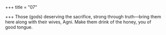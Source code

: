 +++
title = "07"

+++
Those (gods) deserving the sacrifice, strong through truth—bring them  here along with their wives, Agni.
Make them drink of the honey, you of good tongue.